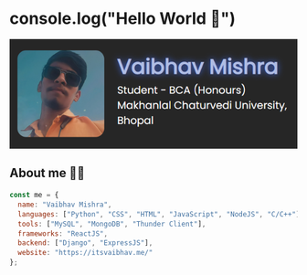 # console.log("Hello World :wave:")

<img src="https://raw.githubusercontent.com/VaibhavMishra950/vaibhavmishra950/main/assets/banner.png" align="center">

## About me :man_technologist:

```javascript
const me = {
  name: "Vaibhav Mishra",
  languages: ["Python", "CSS", "HTML", "JavaScript", "NodeJS", "C/C++"],
  tools: ["MySQL", "MongoDB", "Thunder Client"],
  frameworks: "ReactJS",
  backend: ["Django", "ExpressJS"],
  website: "https://itsvaibhav.me/"
};
```
